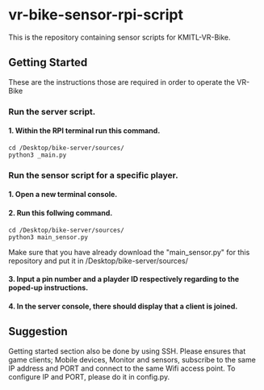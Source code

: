 # vr-bike-sensor-rpi-script

This is the repository containing sensor scripts for KMITL-VR-Bike.

## Getting Started

These are the instructions those are required in order to operate the VR-Bike

### Run the server script.
#### 1. Within the RPI terminal run this command.
```
cd /Desktop/bike-server/sources/
python3 _main.py
```
### Run the sensor script for a specific player.
#### 1. Open a new terminal console.
#### 2. Run this follwing command.
```
cd /Desktop/bike-server/sources/
python3 main_sensor.py
```
Make sure that you have already download the "main_sensor.py" for this repository and put it in /Desktop/bike-server/sources/

#### 3. Input a pin number and a playder ID respectively regarding to the poped-up instructions.
#### 4. In the server console, there should display that a client is joined.

## Suggestion

  Getting started section also be done by using SSH. Please ensures that game clients; Mobile devices, Monitor and sensors,
subscribe to the same IP address and PORT and connect to the same Wifi access point. 
  To configure IP and PORT, please do it in config.py.

